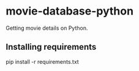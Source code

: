 # movie-database-python
Getting movie details on Python.


## Installing requirements
pip install -r requirements.txt


